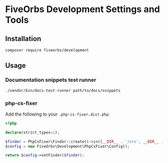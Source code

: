 # FiveOrbs Development Settings and Tools

## Installation 

    composer require fiveorbs/development

## Usage

### Documentation snippets test runner

    ./vendor/bin/docs-test-runner path/to/docs/snippets

### php-cs-fixer

Add the following to your `.php-cs-fixer.dist.php`:

```php
<?php

declare(strict_types=1);

$finder = PhpCsFixer\Finder::create()->in([__DIR__ . '/src', __DIR__ . '/tests']);
$config = new FiveOrbs\Development\PhpCsFixer\Config();

return $config->setFinder($finder);
```
